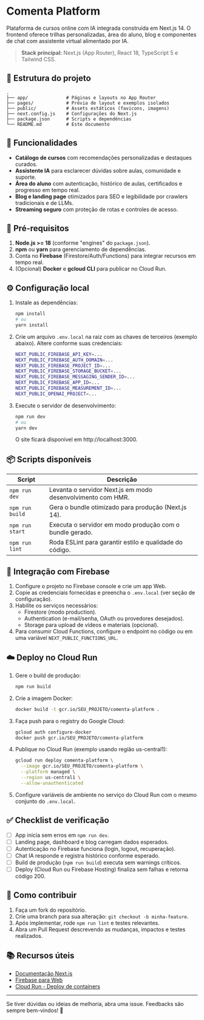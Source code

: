 # Comenta Platform

Plataforma de cursos online com IA integrada construída em Next.js 14. O frontend oferece trilhas personalizadas, área do aluno, blog e componentes de chat com assistente virtual alimentado por IA.

> **Stack principal:** Next.js (App Router), React 18, TypeScript 5 e Tailwind CSS.

## 📁 Estrutura do projeto

```
.
├── app/              # Páginas e layouts no App Router
├── pages/            # Prévia de layout e exemplos isolados
├── public/           # Assets estáticos (favicons, imagens)
├── next.config.js    # Configurações do Next.js
├── package.json      # Scripts e dependências
└── README.md         # Este documento
```

## 🚀 Funcionalidades

- **Catálogo de cursos** com recomendações personalizadas e destaques curados.
- **Assistente IA** para esclarecer dúvidas sobre aulas, comunidade e suporte.
- **Área do aluno** com autenticação, histórico de aulas, certificados e progresso em tempo real.
- **Blog e landing page** otimizados para SEO e legibilidade por crawlers tradicionais e de LLMs.
- **Streaming seguro** com proteção de rotas e controles de acesso.

## 🧱 Pré-requisitos

1. **Node.js >= 18** (conforme "engines" do `package.json`).
2. **npm** ou **yarn** para gerenciamento de dependências.
3. Conta no **Firebase** (Firestore/Auth/Functions) para integrar recursos em tempo real.
4. (Opcional) **Docker** e **gcloud CLI** para publicar no Cloud Run.

## ⚙️ Configuração local

1. Instale as dependências:

   ```bash
   npm install
   # ou
   yarn install
   ```

2. Crie um arquivo `.env.local` na raiz com as chaves de terceiros (exemplo abaixo). Altere conforme suas credenciais:

   ```bash
   NEXT_PUBLIC_FIREBASE_API_KEY=...
   NEXT_PUBLIC_FIREBASE_AUTH_DOMAIN=...
   NEXT_PUBLIC_FIREBASE_PROJECT_ID=...
   NEXT_PUBLIC_FIREBASE_STORAGE_BUCKET=...
   NEXT_PUBLIC_FIREBASE_MESSAGING_SENDER_ID=...
   NEXT_PUBLIC_FIREBASE_APP_ID=...
   NEXT_PUBLIC_FIREBASE_MEASUREMENT_ID=...
   NEXT_PUBLIC_OPENAI_PROJECT=...
   ```

3. Execute o servidor de desenvolvimento:

   ```bash
   npm run dev
   # ou
   yarn dev
   ```

   O site ficará disponível em http://localhost:3000.

## 📦 Scripts disponíveis

| Script | Descrição |
| --- | --- |
| `npm run dev` | Levanta o servidor Next.js em modo desenvolvimento com HMR. |
| `npm run build` | Gera o bundle otimizado para produção (Next.js 14). |
| `npm run start` | Executa o servidor em modo produção com o bundle gerado. |
| `npm run lint` | Roda ESLint para garantir estilo e qualidade do código. |

## 🔐 Integração com Firebase

1. Configure o projeto no Firebase console e crie um app Web.
2. Copie as credenciais fornecidas e preencha o `.env.local` (ver seção de configuração).
3. Habilite os serviços necessários:
   - Firestore (modo production).
   - Authentication (e-mail/senha, OAuth ou provedores desejados).
   - Storage para upload de vídeos e materiais (opcional).
4. Para consumir Cloud Functions, configure o endpoint no código ou em uma variável `NEXT_PUBLIC_FUNCTIONS_URL`.

## ☁️ Deploy no Cloud Run

1. Gere o build de produção:

   ```bash
   npm run build
   ```

2. Crie a imagem Docker:

   ```bash
   docker build -t gcr.io/SEU_PROJETO/comenta-platform .
   ```

3. Faça push para o registry do Google Cloud:

   ```bash
   gcloud auth configure-docker
   docker push gcr.io/SEU_PROJETO/comenta-platform
   ```

4. Publique no Cloud Run (exemplo usando região us-central1):

   ```bash
   gcloud run deploy comenta-platform \
     --image gcr.io/SEU_PROJETO/comenta-platform \
     --platform managed \
     --region us-central1 \
     --allow-unauthenticated
   ```

5. Configure variáveis de ambiente no serviço do Cloud Run com o mesmo conjunto do `.env.local`.

## ✅ Checklist de verificação

- [ ] App inicia sem erros em `npm run dev`.
- [ ] Landing page, dashboard e blog carregam dados esperados.
- [ ] Autenticação no Firebase funciona (login, logout, recuperação).
- [ ] Chat IA responde e registra histórico conforme esperado.
- [ ] Build de produção (`npm run build`) executa sem warnings críticos.
- [ ] Deploy (Cloud Run ou Firebase Hosting) finaliza sem falhas e retorna código 200.

## 🤝 Como contribuir

1. Faça um fork do repositório.
2. Crie uma branch para sua alteração: `git checkout -b minha-feature`.
3. Após implementar, rode `npm run lint` e testes relevantes.
4. Abra um Pull Request descrevendo as mudanças, impactos e testes realizados.

## 📚 Recursos úteis

- [Documentação Next.js](https://nextjs.org/docs)
- [Firebase para Web](https://firebase.google.com/docs/web/setup)
- [Cloud Run - Deploy de containers](https://cloud.google.com/run/docs/deploying)

---

Se tiver dúvidas ou ideias de melhoria, abra uma issue. Feedbacks são sempre bem-vindos! 💬
